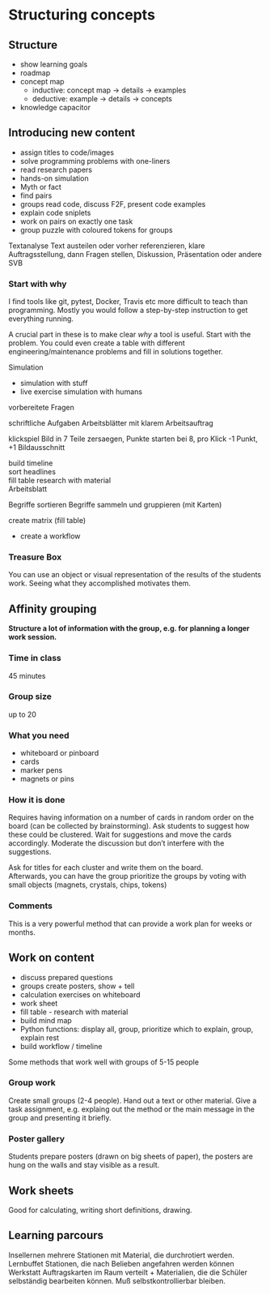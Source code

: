 
# Structuring concepts

## Structure

* show learning goals
* roadmap
* concept map
  * inductive: concept map -> details -> examples
  * deductive:	example -> details -> concepts
* knowledge capacitor

## Introducing new content

* assign titles to code/images
* solve programming problems with one-liners
* read research papers
* hands-on simulation
* Myth or fact
* find pairs
* groups read code, discuss F2F, present code examples
* explain code sniplets
* work on pairs on exactly one task
* group puzzle with coloured tokens for groups

Textanalyse	Text austeilen oder vorher referenzieren, klare Auftragsstellung, dann Fragen stellen, Diskussion, Präsentation oder andere SVB

### Start with why

I find tools like git, pytest, Docker, Travis etc more difficult to teach than programming. Mostly you would follow a step-by-step instruction to get everything running.

A crucial part in these is to make clear *why* a tool is useful. Start with the problem. You could even create a table with different engineering/maintenance problems and fill in solutions together.

Simulation
- simulation	with stuff	
- live exercise	simulation with humans	

vorbereitete Fragen		

schriftliche Aufgaben	Arbeitsblätter mit klarem Arbeitsauftrag

klickspiel    Bild in 7 Teile zersaegen, Punkte starten bei 8, pro Klick -1 Punkt, +1 Bildausschnitt

build timeline		
sort headlines		
fill table	research with material	
Arbeitsblatt

Begriffe sortieren	Begriffe sammeln und gruppieren (mit Karten)	

create matrix (fill table)
- create a workflow

### Treasure Box
You can use an object or visual representation of the results of the students work. Seeing what they accomplished motivates them.


## Affinity grouping

**Structure a lot of information with the group, e.g. for planning a
longer work session.**

### Time in class

45 minutes

### Group size

up to 20

### What you need

* whiteboard or pinboard
* cards
* marker pens
* magnets or pins

### How it is done

Requires having information on a number of cards in random order on the
board (can be collected by brainstorming). Ask students to suggest how
these could be clustered. Wait for suggestions and move the cards
accordingly. Moderate the discussion but don’t interfere with the
suggestions.

Ask for titles for each cluster and write them on the board.\
Afterwards, you can have the group prioritize the groups by voting with
small objects (magnets, crystals, chips, tokens)

### Comments

This is a very powerful method that can provide a work plan for weeks or
months.


## Work on content

* discuss prepared questions
* groups create posters, show + tell
* calculation exercises on whiteboard
* work sheet
* fill table - research with material
* build mind map
* Python functions: display all, group, prioritize which to explain, group, explain rest
* build workflow / timeline


Some methods that work well with groups of 5-15 people

### Group work
Create small groups (2-4 people). Hand out a text or other material. Give a task assignment, e.g. explaing out the method or the main message in the group and presenting it briefly.

### Poster gallery
Students prepare posters (drawn on big sheets of paper), the posters are hung on the walls and stay visible as a result.

## Work sheets
Good for calculating, writing short definitions, drawing.

## Learning parcours

Insellernen	mehrere Stationen mit Material, die durchrotiert werden.
Lernbuffet	Stationen, die nach Belieben angefahren werden können
Werkstatt	Auftragskarten im Raum verteilt + Materialien, die die Schüler selbständig bearbeiten können. Muß selbstkontrollierbar bleiben.
